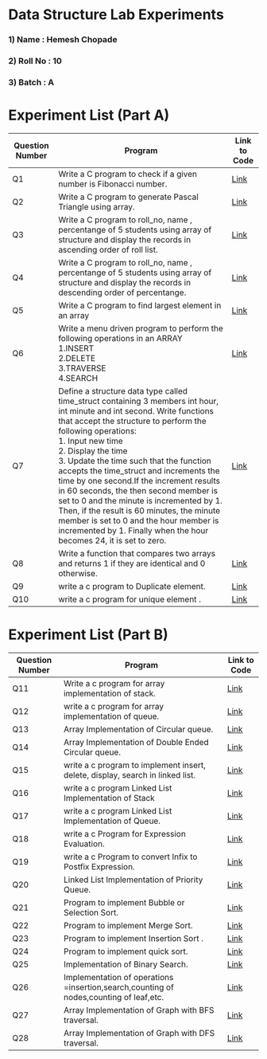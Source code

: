 # Data Structure Lab Experiments
### 1) Name     :  Hemesh Chopade
### 2) Roll No  :  10
### 3) Batch    :  A

#    Experiment List (Part A)

| Question Number | Program                                                                                                                                                                                                                                                                                                                                                                                                                                                                                                                                                                                                                       | Link to Code                                                                     | 
|------------|--------------------------------------------------------------------------------------------------------------------------------------------------------------------------------------------------------------------------------------------------------------------------------------------------------------------------------------------------------------------------------------------------------------------------------------------------------------------------------------------------------------------------------------------------------------------------------------------------------------------------------------|--------------------------------------------------------------------------------|
| Q1         | Write a C program to check if a given number is Fibonacci number.                                                                                                                                                                                                                                                                                                                                                                                                                                                                                                                                                                    | [Link](https://github.com/Spy7204/DSA_programs/blob/main/hemesh1.c)             |
| Q2         | Write a C program to generate Pascal Triangle using array.                                                                                                                                                                                                                                                                                                                                                                                                                                                                                                                                                                           | [Link](https://github.com/Spy7204/DSA_programs/blob/main/hemesh2.c)       |
| Q3         | Write a C program to roll_no, name , percentange of 5 students using array of structure and display the records in ascending order of roll list.                                                                                                                                                                                                                                                                                                                                                                                                                                                                                     | [Link](https://github.com/Spy7204/DSA_programs/blob/main/hemesh3.c    )      |
| Q4         | Write a C program to roll_no, name , percentange of 5 students using array of structure and display the records in descending order of percentange.                                                                                                                                                                                                                                                                                                                                                                                                                                                                                  | [Link](https://github.com/Spy7204/DSA_programs/blob/main/hemesh4.c)     |
| Q5         | Write a C program to find largest element in an array                                                                                                                                                                                                                                                                                                                                                                                                                                                                                                                                                                                | [Link](https://github.com/Spy7204/DSA_programs/blob/main/hemesh5.c  )    |
| Q6         | Write a menu driven program to perform the following operations in an ARRAY <br> 1.INSERT <br>2.DELETE <br>3.TRAVERSE <br>4.SEARCH                                                                                                                                                                                                                                                                                                                                                                                                                                                                                                   | [Link](https://github.com/Spy7204/DSA_programs/blob/main/hemesh6.c )   | 
| Q7         | Define a structure data type called time_struct containing 3 members int hour, int minute and int second. Write functions that accept the structure to perform the following operations: <br> 1. Input new time <br> 2. Display the time <br> 3. Update the time such that the function accepts the time_struct and increments the time by one second.If the increment results in 60 seconds, the then second member is  set to 0 and the minute is incremented by 1. Then, if the result is 60 minutes, the minute member is set to 0 and the hour member is incremented by 1. Finally when the hour becomes 24, it is set to zero. | [Link](https://github.com/Spy7204/DSA_programs/blob/main/hemesh7.c        )  |
| Q8         | Write a function that compares two arrays and returns 1 if they are identical and 0 otherwise.                                                                                                                                                                                                                                                                                                                                                                                                                                                                                                                                       | [Link](https://github.com/Spy7204/DSA_programs/blob/main/hemesh8.c   ) |
| Q9         | write a c program to Duplicate element.                                                                                                                                                                                                                                                                                                                                                                                                                                                                                                                                   | [Link](https://github.com/Spy7204/DSA_programs/blob/main/hemesh9.c   ) |
| Q10         | write a c program for unique element   .                                                                                                                                                                                                                                                                                                                                                                                                                                                                                                                               | [Link](https://github.com/Spy7204/DSA_programs/blob/main/hemesh10.c   ) |





#    Experiment List (Part B)

| Question Number | Program                                                                                                                                                                                                                                                                                                                                                                                                                  | Link to Code                                                                                 | 
|------------|---------------------------------------------------------------------------------------------------------------------------------------------------------------------------------------------------------------------------------------------------------------------------------------------------------------------------------------------------------------------------------------------------------------------------------|-------------------------------------------------------------------------------------------|
| Q11         | Write a c program for array implementation of stack.                                                                                                                                                                                                                                                                                                                                                                                                                                                                                                                                  | [Link](https://github.com/Spy7204/DSA_programs/blob/main/hemesh11.c   ) |
| Q12         | write a c program for array implementation of queue.                                                                                                                                                                                                                                                                                                                                                                                                                                                                                                                                    | [Link](https://github.com/Spy7204/DSA_programs/blob/main/hemesh12.c   ) |
| Q13        |Array Implementation of Circular queue.                                                                                                                                                                                                                                                                                                                                                                                           | [Link](https://github.com/Spy7204/DSA_programs/blob/main/hemesh13.c   ) |
| Q14        |Array Implementation of Double Ended Circular queue.                                                                                                                                                                                                                                                                                                                                                                                           | [Link](https://github.com/Spy7204/DSA_programs/blob/main/hemesh14.c   ) |
| Q15        |write a c program to implement insert, delete, display, search in linked list.                                                                                                                                                                                                                                                                                                                           | [Link](https://github.com/Spy7204/DSA_programs/blob/main/hemesh15.c   ) |
| Q16        |write a c program Linked List Implementation of Stack                                                                                                                                                                                                                                                                                                                          | [Link](https://github.com/Spy7204/DSA_programs/blob/main/hemesh16.c   ) |
| Q17        |write a c program Linked List Implementation of Queue.                                                                                                                                                                                                                                                                                                                         | [Link](https://github.com/Spy7204/DSA_programs/blob/main/hemesh17.c   ) |
| Q18        |write a c Program for Expression Evaluation.                                                                                                                                                                                                                                                        | [Link](https://github.com/Spy7204/DSA_programs/blob/main/hemesh18.c   ) |
| Q19        |write a c  Program to convert Infix to Postfix Expression.                                                                                                                                                                                                                                                                                                               | [Link](https://github.com/Spy7204/DSA_programs/blob/main/hemesh19.c   ) |
| Q20        |Linked List Implementation of Priority Queue.                                                                                                                                                                                                                                                                                                                           | [Link](https://github.com/Spy7204/DSA_programs/blob/main/hemesh20.c   ) |
| Q21        |Program to implement Bubble or Selection Sort.                                                                                                                                                                                                                                                       | [Link](https://github.com/Spy7204/DSA_programs/blob/main/hemesh21.c   ) |
| Q22        |Program to implement Merge Sort.                                                                                                                                                                                                                                                                                                                           | [Link](https://github.com/Spy7204/DSA_programs/blob/main/hemesh22.c   ) |
| Q23        | Program to implement Insertion Sort .                                                                                                                                                                                                                                                                                                                                                                                          | [Link](https://github.com/Spy7204/DSA_programs/blob/main/hemesh23.c   ) |
| Q24        |Program to implement quick sort.                                                                                                                                                                                                                                                                                                                                                                                         | [Link](https://github.com/Spy7204/DSA_programs/blob/main/hemesh24.c   ) |
| Q25        |Implementation of Binary Search.                                                                                                                                                                                                                                                                                                                         | [Link](https://github.com/Spy7204/DSA_programs/blob/main/hemesh25.c   ) |
| Q26        |Implementation of operations =insertion,search,counting of nodes,counting of leaf,etc.                                                                                                                                                                                                                                                         | [Link](https://github.com/Spy7204/DSA_programs/blob/main/hemessh26.c ) |
| Q27        |Array Implementation of Graph with BFS traversal.                                                                                                                                                                                                                                                                                                               | [Link](https://github.com/Spy7204/DSA_programs/blob/main/hemesh27.c   ) |
| Q28        |Array Implementation of Graph with DFS traversal.                                                                                                                                                                                                                                                                                             | [Link](https://github.com/Spy7204/DSA_programs/blob/main/hemesh%2028.c  ) |


